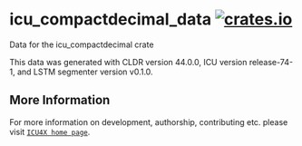 # icu_compactdecimal_data [![crates.io](https://img.shields.io/crates/v/icu_compactdecimal_data)](https://crates.io/crates/icu_compactdecimal_data)

<!-- cargo-rdme start -->

Data for the icu_compactdecimal crate

This data was generated with CLDR version 44.0.0, ICU version release-74-1, and
LSTM segmenter version v0.1.0.

<!-- cargo-rdme end -->

## More Information

For more information on development, authorship, contributing etc. please visit [`ICU4X home page`](https://github.com/unicode-org/icu4x).
